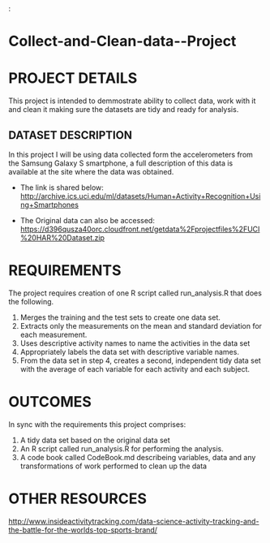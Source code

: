 :
# Collect-and-Clean-data--Project
# PROJECT DETAILS
This project is intended to demmostrate ability to collect data, work with it and clean it making sure the datasets are tidy and ready for analysis.


## DATASET DESCRIPTION
In this project I will be using data collected form the accelerometers from the Samsung Galaxy S smartphone, a full description of this data is available at the site where the data was obtained. 
* The link is shared below:
http://archive.ics.uci.edu/ml/datasets/Human+Activity+Recognition+Using+Smartphones 

* The Original data can also be accessed:
https://d396qusza40orc.cloudfront.net/getdata%2Fprojectfiles%2FUCI%20HAR%20Dataset.zip 


# REQUIREMENTS
The project requires creation of one R script called run_analysis.R that does the following. 
1. Merges the training and the test sets to create one data set.
2. Extracts only the measurements on the mean and standard deviation for each measurement. 
3. Uses descriptive activity names to name the activities in the data set
4. Appropriately labels the data set with descriptive variable names. 
5. From the data set in step 4, creates a second, independent tidy data set with the average of each variable for each activity and each subject.

# OUTCOMES
In sync with the requirements this project comprises:
1. A tidy data set based on the original data set
2. An R script called run_analysis.R for performing the analysis.
3. A code book called CodeBook.md describeing variables, data and any transformations of work performed to clean up the data

# OTHER RESOURCES
http://www.insideactivitytracking.com/data-science-activity-tracking-and-the-battle-for-the-worlds-top-sports-brand/
